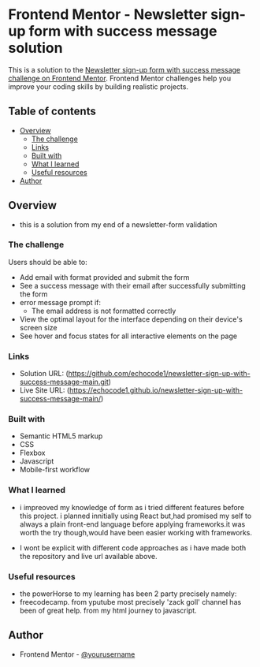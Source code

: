 # Frontend Mentor - Newsletter sign-up form with success message solution

This is a solution to the [Newsletter sign-up form with success message challenge on Frontend Mentor](https://www.frontendmentor.io/challenges/newsletter-signup-form-with-success-message-3FC1AZbNrv). Frontend Mentor challenges help you improve your coding skills by building realistic projects. 

## Table of contents

- [Overview](#overview)
  - [The challenge](#the-challenge)
  - [Links](#links)
  - [Built with](#built-with)
  - [What I learned](#what-i-learned)
  - [Useful resources](#useful-resources)
- [Author](#author)

## Overview
- this is a solution from my end of a newsletter-form validation 

### The challenge

Users should be able to:

- Add email with format provided and submit the form
- See a success message with their email after successfully submitting the form
- error message prompt if:
  - The email address is not formatted correctly
- View the optimal layout for the interface depending on their device's screen size
- See hover and focus states for all interactive elements on the page

### Links

- Solution URL: (https://github.com/echocode1/newsletter-sign-up-with-success-message-main.git)
- Live Site URL: (https://echocode1.github.io/newsletter-sign-up-with-success-message-main/)


### Built with

- Semantic HTML5 markup
- CSS
- Flexbox
- Javascript
- Mobile-first workflow


### What I learned

- i impreoved my knowledge of form as i tried different features before this project.
  i planned innitially using React but,had promised my self to always a plain front-end language before applying frameworks.it was worth the try though,would have been easier working with frameworks.

- I wont be explicit with different code approaches as i have made both the repository and live url
  available above.


### Useful resources

- the powerHorse to my learning has been 2 party precisely namely:
- freecodecamp. from yputube most precisely 'zack goll' channel has been of great help.
  from my html journey to javascript.


## Author

- Frontend Mentor - [@yourusername](https://www.frontendmentor.io/profile/echocode1)
